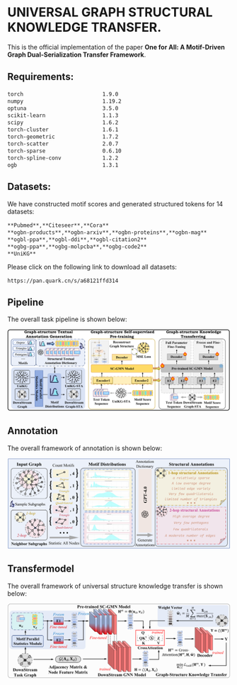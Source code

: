 
# UNIVERSAL GRAPH STRUCTURAL KNOWLEDGE TRANSFER.

This is the official implementation of the paper **One for All: A Motif-Driven Graph Dual-Serialization Transfer Framework**.

## Requirements:

```
torch                         1.9.0
numpy                         1.19.2
optuna                        3.5.0
scikit-learn                  1.1.3
scipy                         1.6.2
torch-cluster                 1.6.1
torch-geometric               1.7.2
torch-scatter                 2.0.7
torch-sparse                  0.6.10
torch-spline-conv             1.2.2
ogb                           1.3.1

```

## Datasets:
We have constructed motif scores and generated structured tokens for 14 datasets: 
```
**Pubmed**,**Citeseer**,**Cora**
**ogbn-products**,**ogbn-arxiv**,**ogbn-proteins**,**ogbn-mag**
**ogbl-ppa**,**ogbl-ddi**,**ogbl-citation2**
**ogbg-ppa**,**ogbg-molpcba**,**ogbg-code2**
**UniKG**
```
Please click on the following link to download all datasets:
```
https://pan.quark.cn/s/a68121ffd314
```

## Pipeline
The overall task pipeline is shown below:

![Alt](./pipelinev4.png)


## Annotation
The overall framework of annotation is shown below:

![Alt](./annotationv2.png)

## Transfermodel
The overall framework of universal structure knowledge transfer is shown below:

![Alt](./transfermodelv3.png)

